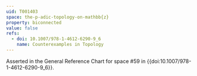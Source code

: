 ```yaml
---
uid: T001403
space: the-p-adic-topology-on-mathbb{z}
property: biconnected
value: false
refs:
  - doi: 10.1007/978-1-4612-6290-9_6
    name: Counterexamples in Topology
---
```

Asserted in the General Reference Chart for space #59 in
{{doi:10.1007/978-1-4612-6290-9_6}}.
